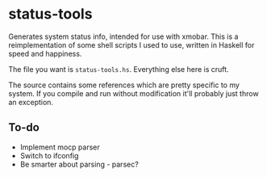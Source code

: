 status-tools
============

Generates system status info, intended for use with xmobar. This is a reimplementation of some shell scripts I used to use, written in Haskell for speed and happiness.

The file you want is `status-tools.hs`. Everything else here is cruft.

The source contains some references which are pretty specific to my system. If you compile and run without modification it'll probably just throw an exception.

To-do
-----

- Implement mocp parser
- Switch to ifconfig
- Be smarter about parsing - parsec?
